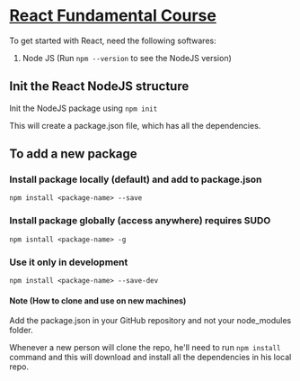 # [React Fundamental Course](https://www.youtube.com/watch?v=4UZrsTqkcW4&ab_channel=freeCodeCamp.org)

To get started with React, need the following softwares:

1. Node JS (Run `npm --version` to see the NodeJS version)

## Init the React NodeJS structure

Init the NodeJS package using `npm init`

This will create a package.json file, which has all the dependencies.

## To add a new package

### Install package locally (default) and add to package.json
`npm install <package-name> --save`

### Install package globally (access anywhere) requires SUDO
`npm isntall <package-name> -g`

### Use it only in development
`npm install <package-name> --save-dev`

#### Note (How to clone and use on new machines)

Add the package.json in your GitHub repository and not your node_modules folder.

Whenever a new person will clone the repo, he'll need to run `npm install` command and this will download and install all the dependencies in his local repo.


